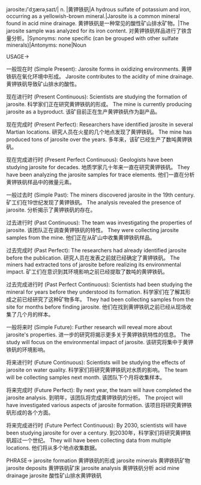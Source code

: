 jarosite:/ˈdʒærəˌsaɪt/| n. |黄钾铁矾|A hydrous sulfate of potassium and iron, occurring as a yellowish-brown mineral.|Jarosite is a common mineral found in acid mine drainage. 黄钾铁矾是一种常见的酸性矿山排水矿物。|The jarosite sample was analyzed for its iron content.  对黄钾铁矾样品进行了铁含量分析。|Synonyms:  none specific (can be grouped with other sulfate minerals)|Antonyms: none|Noun

USAGE->

一般现在时 (Simple Present):
Jarosite forms in oxidizing environments. 黄钾铁矾在氧化环境中形成。
Jarosite contributes to the acidity of mine drainage. 黄钾铁矾导致矿山排水的酸性。

现在进行时 (Present Continuous):
Scientists are studying the formation of jarosite. 科学家们正在研究黄钾铁矾的形成。
The mine is currently producing jarosite as a byproduct. 该矿目前正在生产黄钾铁矾作为副产品。

现在完成时 (Present Perfect):
Researchers have identified jarosite in several Martian locations. 研究人员在火星的几个地点发现了黄钾铁矾。
The mine has produced tons of jarosite over the years. 多年来，该矿已经生产了数吨黄钾铁矾。

现在完成进行时 (Present Perfect Continuous):
Geologists have been studying jarosite for decades. 地质学家几十年来一直在研究黄钾铁矾。
They have been analyzing the jarosite samples for trace elements. 他们一直在分析黄钾铁矾样品中的微量元素。

一般过去时 (Simple Past):
The miners discovered jarosite in the 19th century. 矿工们在19世纪发现了黄钾铁矾。
The analysis revealed the presence of jarosite. 分析揭示了黄钾铁矾的存在。

过去进行时 (Past Continuous):
The team was investigating the properties of jarosite.  该团队正在调查黄钾铁矾的特性。
They were collecting jarosite samples from the mine. 他们正在从矿山中收集黄钾铁矾样品。


过去完成时 (Past Perfect):
The researchers had already identified jarosite before the publication. 研究人员在发表之前就已经确定了黄钾铁矾。
The miners had extracted tons of jarosite before realizing its environmental impact.  矿工们在意识到其环境影响之前已经提取了数吨的黄钾铁矾。

过去完成进行时 (Past Perfect Continuous):
Scientists had been studying the mineral for years before they understood its formation. 科学家们在了解其形成之前已经研究了这种矿物多年。
They had been collecting samples from the site for months before finding jarosite.  他们在找到黄钾铁矾之前已经从现场收集了几个月的样本。

一般将来时 (Simple Future):
Further research will reveal more about jarosite's properties.  进一步的研究将揭示更多关于黄钾铁矾特性的信息。
The study will focus on the environmental impact of jarosite.  该研究将集中于黄钾铁矾的环境影响。

将来进行时 (Future Continuous):
Scientists will be studying the effects of jarosite on water quality.  科学家们将研究黄钾铁矾对水质的影响。
The team will be collecting samples next month.  该团队下个月将收集样本。


将来完成时 (Future Perfect):
By next year, the team will have completed the jarosite analysis.  到明年，该团队将完成黄钾铁矾的分析。
The project will have investigated various aspects of jarosite formation.  该项目将研究黄钾铁矾形成的各个方面。

将来完成进行时 (Future Perfect Continuous):
By 2030, scientists will have been studying jarosite for over a century.  到2030年，科学家们将研究黄钾铁矾超过一个世纪。
They will have been collecting data from multiple locations.  他们将从多个地点收集数据。


PHRASE->
jarosite formation 黄钾铁矾的形成
jarosite minerals 黄钾铁矾矿物
jarosite deposits 黄钾铁矾矿床
jarosite analysis 黄钾铁矾分析
acid mine drainage jarosite 酸性矿山排水黄钾铁矾
